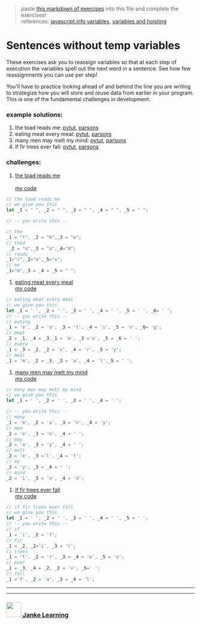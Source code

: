 > paste [this markdown of exercises](https://raw.githubusercontent.com/janke-learning/variable-exercises/master/sentences-without-temps.md) into this file and complete the exercises!   
> references: [javascript.info variables](https://javascript.info/variables), [variables and hoisting](https://github.com/janke-learning/variables-and-hoisting) 

# Sentences without temp variables 

These exercises ask you to reassign variables so that at each step of execution the variables spell out the next word in a sentence.  See how few reassignments you can use per step!

You'll have to practice looking ahead of and behind the line you are writing to strategize how you will store and reuse data from earlier in your program.  This is one of the fundamental challenges in development.


### example solutions: 
1. the toad reads me: [pytut](https://goo.gl/pmpkJZ), [parsons](https://janke-learning.github.io/parsonizer/?snippet=%2F%2F%20the%20toad%20reads%20me%0Alet%20_1%20%3D%20%22%20%22%2C%20_2%20%3D%20%22%20%22%2C%20_3%20%3D%20%22%20%22%2C%20_4%20%3D%20%22%20%22%2C%20_5%20%3D%20%22%20%22%3B%0A%2F%2F%20the%0A_1%20%3D%20%22t%22%2C%20_2%20%3D%20%22h%22%2C%20_3%20%3D%20%22e%22%3B%0A%2F%2F%20toad%0A_2%20%3D%20%22o%22%2C%20_3%20%3D%20%22a%22%2C%20_4%20%3D%20%22d%22%3B%0A%2F%2F%20reads%0A_1%20%3D%20%22r%22%2C%20_2%20%3D%20%22e%22%2C%20_5%20%3D%20%22s%22%3B%0A%2F%2F%20me%0A_1%20%3D%20%22m%22%2C%20_3%20%3D%20%22%20%22%2C%20_4%20%3D%20%22%20%22%2C%20_5%20%3D%20%22%20%22%3B)
1. eating meat every meal: [pytut](https://goo.gl/bDVjKL), [parsons](https://janke-learning.github.io/parsonizer/?snippet=%2F%2F%20eating%20meat%20every%20meal%0Alet%20_1%20%3D%20'%20'%2C%20_2%20%3D%20'%20'%2C%20_3%20%3D%20'%20'%2C%20_4%20%3D%20'%20'%2C%20_5%20%3D%20'%20'%2C%20_6%3D%20'%20'%3B%0A%2F%2F%20eating%0A_1%20%3D%20%22e%22%2C%20_2%20%3D%20%22a%22%2C%20_3%20%3D%20%22t%22%2C%20_4%20%3D%20%22i%22%2C%20_5%20%3D%20%22n%22%2C%20_6%3D%20%22g%22%3B%0A%2F%2F%20meat%0A_4%20%3D%20_3%2C%20_3%20%3D%20_2%2C%20_2%20%3D%20_1%2C%20_1%20%3D%20%22m%22%2C%20_5%20%3D%20%22%20%22%2C%20_6%20%3D%20%22%20%22%3B%0A%2F%2F%20every%0A_1%20%3D%20_2%2C%20_3%20%3D%20_2%2C%20_2%20%3D%20%22v%22%2C%20_4%20%3D%20%22r%22%2C%20_5%20%3D%20%22y%22%3B%0A%2F%2F%20meal%0A_1%20%3D%20%22m%22%2C%20_2%20%3D%20_3%2C%20_3%20%3D%20%22a%22%2C%20_4%20%3D%20%22l%22%2C%20_5%20%3D%20%22%20%22%3B)
1. many men may melt my mind: [pytut](https://goo.gl/Gh8mCu), [parsons](https://janke-learning.github.io/parsonizer/?snippet=%2F%2F%20many%20men%20may%20melt%20my%20mind%0A%0Alet%20_1%20%3D%20'%20'%2C%20_2%20%3D%20'%20'%2C%20_3%20%3D%20'%20'%2C%20_4%20%3D%20'%20'%3B%0A%0A%2F%2F%20many%0A_1%20%3D%20'm'%2C%20_2%20%3D%20'a'%2C%20_3%20%3D%20'n'%2C%20_4%20%3D%20'y'%3B%0A%2F%2F%20men%0A_2%20%3D%20'e'%2C%20_4%20%3D%20'%20'%3B%0A%2F%2F%20may%0A_2%20%3D%20'a'%2C%20_3%20%3D%20'y'%3B%0A%2F%2F%20melt%0A_2%20%3D%20'e'%2C%20_3%20%3D%20'l'%2C%20_4%20%3D%20't'%3B%0A%2F%2F%20my%0A_2%20%3D%20'y'%2C%20_3%20%3D%20'%20'%2C%20_4%20%3D%20'%20'%3B%0A%2F%2F%20mind%0A_2%20%3D%20'i'%2C%20_3%20%3D%20'n'%2C%20_4%20%3D%20'd'%3B)
1. if fir trees ever fall: [pytut](https://goo.gl/tdJQwW), [parsons](https://janke-learning.github.io/parsonizer/?snippet=%2F%2F%20if%20fir%20trees%20ever%20fall%0A%0Alet%20_1%20%3D%20'%20'%2C%20_2%20%3D%20'%20'%2C%20_3%20%3D%20'%20'%2C%20_4%20%3D%20'%20'%2C%20_5%20%3D%20'%20'%3B%0A%0A%2F%2F%20if%0A_1%20%3D%20'i'%2C%20_2%20%3D%20'f'%3B%0A%2F%2F%20fir%0A_1%20%3D%20_2%2C%20_2%20%3D%20'i'%2C%20_3%20%3D%20'r'%3B%0A%2F%2F%20trees%0A_1%20%3D%20't'%2C%20_2%20%3D%20_3%2C%20_3%20%3D%20'e'%2C%20_4%20%3D%20_3%2C%20_5%20%3D%20's'%3B%0A%2F%2F%20ever%0A_1%20%3D%20_3%2C%20_2%20%3D%20'v'%2C%20_4%20%3D%20'r'%2C%20_5%20%3D%20'r'%3B%0A%2F%2F%20fall%0A_1%20%3D%20'f'%2C%20_2%20%3D%20'a'%2C%20_3%20%3D%20'l'%2C%20_4%20%3D%20_3%2C%20_5%20%3D%20'%20'%3B)


### challenges: 
1. [the toad reads me](https://goo.gl/imKwgj)  
 <br> [my code](ttp://www.pythontutor.com/javascript.html#code=//%20the%20toad%20reads%20me%0A//%20we%20give%20you%20this%0Alet%20_1%20%3D%20%22%20%22,%20_2%20%3D%20%22%20%22,%20_3%20%3D%20%22%20%22,%20_4%20%3D%20%22%20%22,%20_5%20%3D%20%22%20%22%3B%0A%0A//%20--%20you%20write%20this%20--%0A%0A//%20the%0A_1%20%3D%20%22t%22,%20_2%20%3D%20%22h%22,_3%20%3D%20%22e%22%3B%0A//%20toad%0A%20_2%20%3D%20%22o%22,_3%20%3D%20%22a%22,_4%3D%22d%22%3B%0A//%20reads%0A_1%3D%22r%22,_2%3D%22e%22,_5%3D%22s%22%3B%0A//%20me%0A_1%3D%22m%22,_3%20%3D%20_4%20%3D%20_5%20%3D%20%22%20%22%3B&curInstr=5&mode=display&origin=opt-frontend.js&py=js&rawInputLstJSON=%5B%5D)
```js
// the toad reads me
// we give you this
let _1 = " ", _2 = " ", _3 = " ", _4 = " ", _5 = " ";

// -- you write this --

// the
_1 = "t", _2 = "h",_3 = "e";
// toad
 _2 = "o",_3 = "a",_4="d";
// reads
_1="r",_2="e",_5="s";
// me
_1="m",_3 = _4 = _5 = " ";
```  
1. [eating meat every meal](https://goo.gl/cwZijk)
<br> [my code](http://www.pythontutor.com/javascript.html#code=//%20eating%20meat%20every%20meal%0A%0A//%20we%20give%20you%20this%0Alet%20_1%20%3D%20'%20',%20_2%20%3D%20'%20',%20_3%20%3D%20'%20',%20_4%20%3D%20'%20',%20_5%20%3D%20'%20',%20_6%3D%20'%20'%3B%0A%0A//%20--%20you%20write%20this%20--%0A%0A//%20eating%0A_1%20%3D%20'e',%20_2%20%3D%20'a',%20_3%20%3D%20't',%20_4%20%3D%20'i',%20_5%20%3D%20'n',%20_6%3D%20'g'%3B%0A//%20meat%0A_2%20%3D%20_1,%20_4%20%3D%20_3,_1%20%3D%20'm',%20_3%20%3D'a',%20_5%20%3D%20_6%20%3D%20'%20'%3B%0A//%20every%0A_1%20%3D%20_3%20%3D%20_2,%20_2%20%3D%20'v',%20_4%20%3D%20'r',%20_5%20%3D%20'y'%3B%0A//%20meal%0A_1%20%3D%20'm',%20_2%20%3D%20_3,%20_3%20%3D%20'a',%20_4%20%3D%20'l',_5%20%3D%20'%20'%3B%20&curInstr=5&mode=display&origin=opt-frontend.js&py=js&rawInputLstJSON=%5B%5D)
```js
// eating meat every meal
// we give you this
let _1 = ' ', _2 = ' ', _3 = ' ', _4 = ' ', _5 = ' ', _6= ' ';
// -- you write this --
// eating
_1 = 'e', _2 = 'a', _3 = 't', _4 = 'i', _5 = 'n', _6= 'g';
// meat
_2 = _1, _4 = _3,_1 = 'm', _3 ='a', _5 = _6 = ' ';
// every
_1 = _3 = _2, _2 = 'v', _4 = 'r', _5 = 'y';
// meal
_1 = 'm', _2 = _3, _3 = 'a', _4 = 'l',_5 = ' '; 
```  
1. [many men may melt my mind](https://goo.gl/16C62t)
<br> [my code](http://www.pythontutor.com/javascript.html#code=//%20many%20men%20may%20melt%20my%20mind%0A%0A//%20we%20give%20you%20this%0Alet%20_1%20%3D%20'%20',%20_2%20%3D%20'%20',%20_3%20%3D%20'%20',%20_4%20%3D%20'%20'%3B%0A%0A//%20--%20you%20write%20this%20--%0A%0A//%20many%0A_1%20%3D%20'm',%20_2%20%3D%20'a',%20_3%20%3D%20'n',%20_4%20%3D%20'y'%3B%20%0A//%20men%0A_2%20%3D%20'e',%20_3%20%3D%20'n',%20_4%20%3D%20'%20'%3B%0A//%20may%0A_2%20%3D%20'a',%20_3%20%3D%20'y',%20_4%20%3D%20'%20'%3B%0A//%20melt%0A_2%20%3D%20'e',%20_3%20%3D'l',%20_4%20%3D%20't'%3B%0A//%20my%0A_2%20%3D%20'y',%20_3%20%3D%20_4%20%3D%20'%20'%3B%0A//%20mind%0A_2%20%3D%20'i',%20_3%20%3D%20'n',%20_4%20%3D%20'd'%3B&curInstr=7&mode=display&origin=opt-frontend.js&py=js&rawInputLstJSON=%5B%5D)
```js
// many men may melt my mind
// we give you this
let _1 = ' ', _2 = ' ', _3 = ' ', _4 = ' ';

// -- you write this --
// many
_1 = 'm', _2 = 'a', _3 = 'n', _4 = 'y'; 
// men
_2 = 'e', _3 = 'n', _4 = ' ';
// may
_2 = 'a', _3 = 'y', _4 = ' ';
// melt
_2 = 'e', _3 ='l', _4 = 't';
// my
_2 = 'y', _3 = _4 = ' ';
// mind
_2 = 'i', _3 = 'n', _4 = 'd';
```  
1. [if fir trees ever fall](https://goo.gl/8y5Lh2)
<br> [my code](http://www.pythontutor.com/javascript.html#code=//%20if%20fir%20trees%20ever%20fall%0A%0A//%20we%20give%20you%20this%0Alet%20_1%20%3D%20'%20',%20_2%20%3D%20'%20',%20_3%20%3D%20'%20',%20_4%20%3D%20'%20',%20_5%20%3D%20'%20'%3B%0A%0A//%20--%20you%20write%20this%20--%0A%0A//%20if%0A_1%20%3D%20'i',%20_2%20%3D%20'f'%3B%0A//%20fir%0A_1%20%3D%20_2,%20_2%3D'i',%20_3%20%3D%20'r'%3B%0A//%20trees%0A_1%20%3D%20't',%20_2%20%3D%20'r',%20_3%20%3D%20_4%20%3D%20'e',%20_5%20%3D%20's'%3B%0A//%20ever%0A_1%20%3D%20_3,%20_4%20%3D%20_2,%20_2%20%3D%20'v',%20_5%3D'%20'%3B%0A//%20fall%0A_1%20%3D'f',%20_2%20%3D%20'a',%20_3%20%3D%20_4%20%3D%20'l'%3B&curInstr=6&mode=display&origin=opt-frontend.js&py=js&rawInputLstJSON=%5B%5D)
```js
// if fir trees ever fall
// we give you this
let _1 = ' ', _2 = ' ', _3 = ' ', _4 = ' ', _5 = ' ';
// -- you write this --
// if
_1 = 'i', _2 = 'f';
// fir
_1 = _2, _2='i', _3 = 'r';
// trees
_1 = 't', _2 = 'r', _3 = _4 = 'e', _5 = 's';
// ever
_1 = _3, _4 = _2, _2 = 'v', _5=' ';
// fall
_1 ='f', _2 = 'a', _3 = _4 = 'l';
```  


___
___
### <a href="http://janke-learning.org" target="_blank"><img src="https://user-images.githubusercontent.com/18554853/50098409-22575780-021c-11e9-99e1-962787adaded.png" width="40" height="40"></img> Janke Learning</a>
